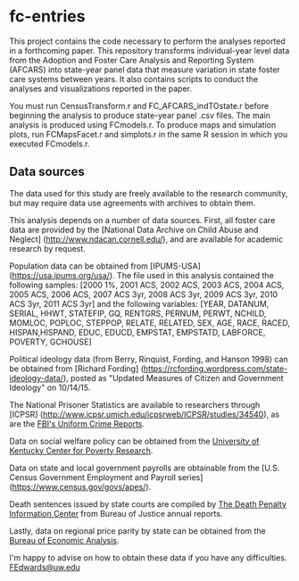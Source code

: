 # fc-entries
This project contains the code necessary to perform the analyses reported in a forthcoming paper.  This repository transforms individual-year level data from the Adoption and Foster Care Analysis and Reporting System (AFCARS) into state-year panel data that measure variation in state foster care systems between years.  It also contains scripts to conduct the analyses and visualizations reported in the paper.

You must run CensusTransform.r and FC_AFCARS_indTOstate.r before beginning the analysis to produce state-year panel .csv files.  The main analysis is produced using FCmodels.r.  To produce maps and simulation plots, run FCMapsFacet.r and simplots.r in the same R session in which you executed FCmodels.r.

## Data sources
The data used for this study are freely available to the research community, but may require data use agreements with archives to obtain them.

This analysis depends on a number of data sources.  First, all foster care data are provided by the [National Data Archive on Child Abuse and Neglect] (http://www.ndacan.cornell.edu/), and are available for academic research by request. 

Population data can be obtained from [IPUMS-USA] (https://usa.ipums.org/usa/).  The file used in this analysis contained the following samples: [2000 1%, 2001 ACS, 2002 ACS, 2003 ACS, 2004 ACS, 2005 ACS, 2006 ACS, 2007 ACS 3yr, 2008 ACS 3yr, 2009 ACS 3yr, 2010 ACS 3yr, 2011 ACS 3yr] and the following variables: [YEAR, DATANUM, SERIAL, HHWT, STATEFIP, GQ, RENTGRS,
PERNUM, PERWT, NCHILD, MOMLOC, POPLOC, STEPPOP, RELATE, RELATED, SEX, AGE, RACE, RACED, HISPAN,HISPAND, EDUC, EDUCD, EMPSTAT, EMPSTATD, LABFORCE, POVERTY, GCHOUSE]

Political ideology data (from Berry, Rinquist, Fording, and Hanson 1998) can be obtained from [Richard Fording] (https://rcfording.wordpress.com/state-ideology-data/), posted as "Updated Measures of Citizen and Government Ideology" on 10/14/15.

The National Prisoner Statistics are available to researchers through [ICPSR] (http://www.icpsr.umich.edu/icpsrweb/ICPSR/studies/34540), as are the [FBI's Uniform Crime Reports](http://www.icpsr.umich.edu/icpsrweb/ICPSR/series/57/studies?sortBy=7&archive=ICPSR&q=allocated+state&searchSource=revise). 

Data on social welfare policy can be obtained from the [University of Kentucky Center for Poverty Research](http://www.ukcpr.org/data).

Data on state and local government payrolls are obtainable from the [U.S. Census Government Employment and Payroll series] (https://www.census.gov/govs/apes/).

Death sentences issued by state courts are compiled by [The Death Penalty Information Center](http://www.deathpenaltyinfo.org/death-sentences-united-states-1977-2008) from Bureau of Justice annual reports. 

Lastly, data on regional price parity by state can be obtained from the [Bureau of Economic Analysis](http://www.bea.gov/iTable/iTableHtml.cfm?reqid=70&step=30&isuri=1&7022=101&7023=8&7024=non-industry&7033=-1&7025=0&7026=xx&7027=-1&7001=8101&7028=1&7031=0&7040=-1&7083=levels&7029=101&7090=70).

I'm happy to advise on how to obtain these data if you have any difficulties. FEdwards@uw.edu
